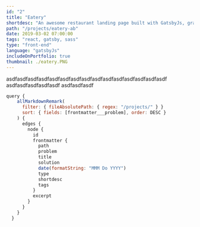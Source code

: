 ```yaml
---
id: "2"
title: "Eatery"
shortdesc: "An awesome restaurant landing page built with GatsbyJs, graphql, styled components and much more."
path: "/projects/eatery-ab"
date: 2019-03-02 07:00:00
tags: "react, gatsby, sass"
type: "front-end"
language: "gatsbyJs"
includeOnPortfolio: true
thumbnail: ./eatery.PNG
---
```


asdfasdfasdfasdfasdfasdfasdfasdfasdfasdfasdfasdfasdfasdfasdf
asdfasdfasdfasdfasdf
asdfasdfasdf

```javascript
query {
    allMarkdownRemark(
      filter: { fileAbsolutePath: { regex: "/projects/" } }
      sort: { fields: [frontmatter___problem], order: DESC }
    ) {
      edges {
        node {
          id
          frontmatter {
            path
            problem
            title
            solution
            date(formatString: "MMM Do YYYY")
            type
            shortdesc
            tags
          }
          excerpt
        }
      }
    }
  }
```
